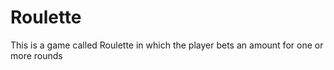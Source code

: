 # Roulette
This is a game called Roulette in which the player bets an amount for one  or more rounds

